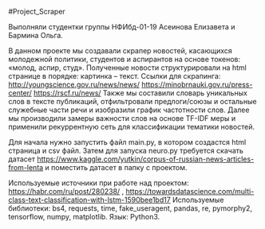 #Project_Scraper

Выполняли студентки группы НФИбд-01-19 Асеинова Елизавета и Бармина Ольга.

В данном проекте мы создавали скрапер новостей, касающихся молодежной политики, студентов и аспирантов на основе токенов: «молод, аспир, студ». 
Полученные новости структурировали на html странице в порядке: картинка – текст. 
Ссылки для скрапинга: http://youngscience.gov.ru/news/news/ https://minobrnauki.gov.ru/press-center/ https://rscf.ru/news/
Также мы составили словарь уникальных слов в тексте публикаций, отфильтровали предлоги/союзы и остальные служебные части речи и изобразили график частотности слов. 
Далее мы производили замеры важности слов на основе TF-IDF меры и применили рекуррентную сеть для классификации тематики новостей.

Для начала нужно запустить файл main.py, в котором создастся html страница и csv файл.
Затем для запуска neuro.py требуется скачать датасет https://www.kaggle.com/yutkin/corpus-of-russian-news-articles-from-lenta и поместить датасет в папку с проектом.

Используемые источники при работе над проектом: https://habr.com/ru/post/280238/ , https://towardsdatascience.com/multi-class-text-classification-with-lstm-1590bee1bd17
Используемые библиотеки: bs4, requests, time, fake_useragent, pandas, re, pymorphy2, tensorflow, numpy, matplotlib.
Язык: Python3. 
